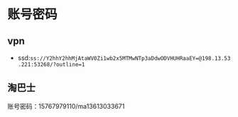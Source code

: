 # 账号密码
## vpn
- ssd:`ss://Y2hhY2hhMjAtaWV0Zi1wb2x5MTMwNTp3aDdwODVHUHRaaEY=@198.13.53.221:53268/?outline=1`

## 淘巴士
账号密码：15767979110/ma13613033671